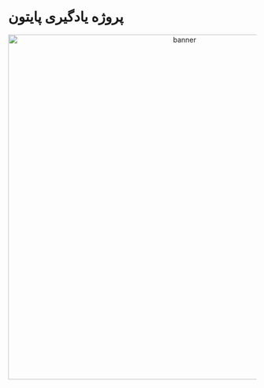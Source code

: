 # پروژه یادگیری پایتون
<p align="center">
<img scr<"https://www.google.com/url?sa=i&url=https%3A%2F%2Fbeecrowd.com%2Fblog-posts%2Fbest-python-courses%2F&psig=AOvVaw1N7trF_-NR-VDmrhJTSC99&ust=1758028969902000&source=images&cd=vfe&opi=89978449&ved=0CBQQjRxqFwoTCIj67rfu2o8DFQAAAAAdAAAAABAE"
alt="banner"width="700">
</p>
